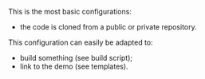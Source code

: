 This is the most basic configurations:
- the code is cloned from a public or private repository.

This configuration can easily be adapted to:
- build something (see build script);
- link to the demo (see templates).
